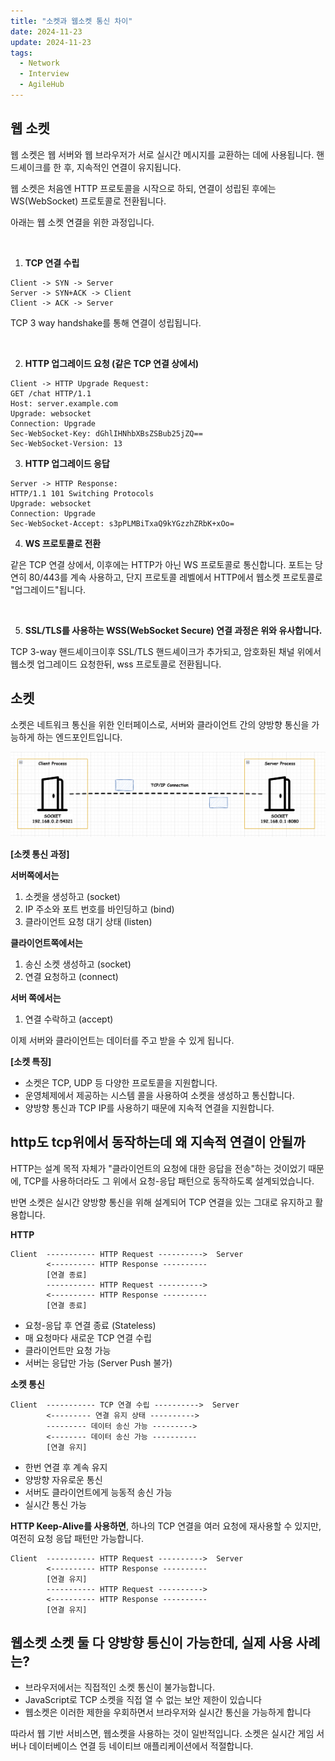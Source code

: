 ```yaml
---
title: "소켓과 웹소켓 통신 차이"
date: 2024-11-23
update: 2024-11-23
tags:
  - Network
  - Interview  
  - AgileHub
---
```


## 웹 소켓

웹 소켓은 웹 서버와 웹 브라우저가 서로 실시간 메시지를 교환하는 데에 사용됩니다. 핸드셰이크를 한 후, 지속적인 연결이 유지됩니다.

웹 소켓은 처음엔 HTTP 프로토콜을 시작으로 하되, 연결이 성립된 후에는 WS(WebSocket) 프로토콜로 전환됩니다.

아래는 웹 소켓 연결을 위한 과정입니다.

<br>

1. **TCP 연결 수립**

```text
Client -> SYN -> Server
Server -> SYN+ACK -> Client
Client -> ACK -> Server
```

TCP 3 way handshake를 통해 연결이 성립됩니다.

<br>

2. **HTTP 업그레이드 요청 (같은 TCP 연결 상에서)**

```text
Client -> HTTP Upgrade Request:
GET /chat HTTP/1.1
Host: server.example.com
Upgrade: websocket
Connection: Upgrade
Sec-WebSocket-Key: dGhlIHNhbXBsZSBub25jZQ==
Sec-WebSocket-Version: 13
```

3. **HTTP 업그레이드 응답**

```text
Server -> HTTP Response:
HTTP/1.1 101 Switching Protocols
Upgrade: websocket
Connection: Upgrade
Sec-WebSocket-Accept: s3pPLMBiTxaQ9kYGzzhZRbK+xOo=
```

4. **WS 프로토콜로 전환**

같은 TCP 연결 상에서, 이후에는 HTTP가 아닌 WS 프로토콜로 통신합니다.
포트는 당연히 80/443를 계속 사용하고, 단지 프로토콜 레벨에서 HTTP에서 웹소켓 프로토콜로 "업그레이드"됩니다.

<br>

5. **SSL/TLS를 사용하는 WSS(WebSocket Secure) 연결 과정은 위와 유사합니다.**

TCP 3-way 핸드셰이크이후 SSL/TLS 핸드셰이크가 추가되고, 암호화된 채널 위에서 웹소켓 업그레이드 요청한뒤,
wss 프로토콜로 전환됩니다.


## 소켓

소켓은 네트워크 통신을 위한 인터페이스로, 서버와 클라이언트 간의 양방향 통신을 가능하게 하는 엔드포인트입니다.

![](img.png)

**[소켓 통신 과정]**

**서버쪽에서는** 
1. 소켓을 생성하고 (socket)
2. IP 주소와 포트 번호를 바인딩하고 (bind)
3. 클라이언트 요청 대기 상태 (listen)

**클라이언트쪽에서는**

1. 송신 소켓 생성하고 (socket)
2. 연결 요청하고 (connect)

**서버 쪽에서는** 

1. 연결 수락하고 (accept)

이제 서버와 클라이언트는 데이터를 주고 받을 수 있게 됩니다.


**[소켓 특징]** 

- 소켓은 TCP, UDP 등 다양한 프로토콜을 지원합니다.
- 운영체제에서 제공하는 시스템 콜을 사용하여 소켓을 생성하고 통신합니다.
- 양방향 통신과 TCP IP를 사용하기 때문에 지속적 연결을 지원합니다.


## http도 tcp위에서 동작하는데 왜 지속적 연결이 안될까

HTTP는 설계 목적 자체가 "클라이언트의 요청에 대한 응답을 전송"하는 것이었기 때문에, 
TCP를 사용하더라도 그 위에서 요청-응답 패턴으로 동작하도록 설계되었습니다. 

반면 소켓은 실시간 양방향 통신을 위해 설계되어 TCP 연결을 있는 그대로 유지하고 활용합니다.

**HTTP**

```text
Client  ----------- HTTP Request ---------->  Server
        <---------- HTTP Response ----------
        [연결 종료]
        ----------- HTTP Request ---------->  
        <---------- HTTP Response ----------
        [연결 종료]
```

- 요청-응답 후 연결 종료 (Stateless)
- 매 요청마다 새로운 TCP 연결 수립
- 클라이언트만 요청 가능
- 서버는 응답만 가능 (Server Push 불가)

**소켓 통신**

```text
Client  ----------- TCP 연결 수립 ---------->  Server
        <--------- 연결 유지 상태 ---------->
        --------- 데이터 송신 가능 --------->
        <-------- 데이터 송신 가능 ----------
        [연결 유지]
```

- 한번 연결 후 계속 유지
- 양방향 자유로운 통신
- 서버도 클라이언트에게 능동적 송신 가능
- 실시간 통신 가능

**HTTP Keep-Alive를 사용하면**, 하나의 TCP 연결을 여러 요청에 재사용할 수 있지만, 
여전히 요청 응답 패턴만 가능합니다.

```text
Client  ----------- HTTP Request ---------->  Server
        <---------- HTTP Response ----------
        [연결 유지]
        ----------- HTTP Request ---------->  
        <---------- HTTP Response ----------
        [연결 유지]
```

## 웹소켓 소켓 둘 다 양방향 통신이 가능한데, 실제 사용 사례는?

- 브라우저에서는 직접적인 소켓 통신이 불가능합니다.
- JavaScript로 TCP 소켓을 직접 열 수 없는 보안 제한이 있습니다
- 웹소켓은 이러한 제한을 우회하면서 브라우저와 실시간 통신을 가능하게 합니다

따라서 웹 기반 서비스면, 웹소켓을 사용하는 것이 일반적입니다.
소켓은 실시간 게임 서버나 데이터베이스 연결 등 네이티브 애플리케이션에서 적절합니다. 


